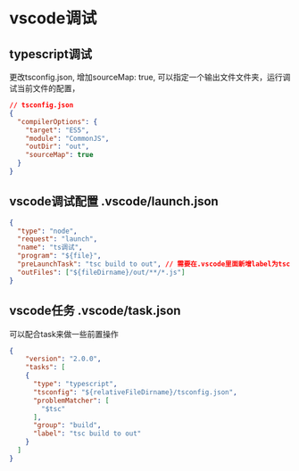 # vscode调试

## typescript调试
更改tsconfig.json, 增加sourceMap: true, 可以指定一个输出文件文件夹，运行调试当前文件的配置，
```json
// tsconfig.json
{
  "compilerOptions": {
    "target": "ES5",
    "module": "CommonJS",
    "outDir": "out",
    "sourceMap": true
  }
}
```

## vscode调试配置 .vscode/launch.json
```json
{
  "type": "node",
  "request": "launch",
  "name": "ts调试",
  "program": "${file}",
  "preLaunchTask": "tsc build to out", // 需要在.vscode里面新增label为tsc build to out的task
  "outFiles": ["${fileDirname}/out/**/*.js"]
}
```

## vscode任务 .vscode/task.json
可以配合task来做一些前置操作
```json
{
	"version": "2.0.0",
	"tasks": [
    {
      "type": "typescript",
      "tsconfig": "${relativeFileDirname}/tsconfig.json",
      "problemMatcher": [
        "$tsc"
      ],
      "group": "build",
      "label": "tsc build to out"
    }
  ]
}
```
